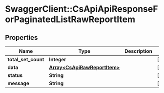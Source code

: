 # SwaggerClient::CsApiApiResponseForPaginatedListRawReportItem

## Properties
Name | Type | Description | Notes
------------ | ------------- | ------------- | -------------
**total_set_count** | **Integer** |  | [optional] 
**data** | [**Array&lt;CsApiRawReportItem&gt;**](CsApiRawReportItem.md) |  | [optional] 
**status** | **String** |  | [optional] 
**message** | **String** |  | [optional] 


